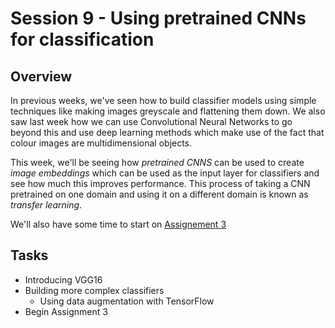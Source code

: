 # Session 9 - Using pretrained CNNs for classification

## Overview

In previous weeks, we've seen how to build classifier models using simple techniques like making images greyscale and flattening them down. We also saw last week how we can use Convolutional Neural Networks to go beyond this and use deep learning methods which make use of the fact that colour images are multidimensional objects.

This week, we'll be seeing how *pretrained CNNS* can be used to create *image embeddings* which can be used as the input layer for classifiers and see how much this improves performance. This process of taking a CNN pretrained on one domain and using it on a different domain is known as *transfer learning*.

We'll also have some time to start on [Assignement 3]()

## Tasks
- Introducing VGG16
- Building more complex classifiers
  - Using data augmentation with TensorFlow
- Begin Assignment 3
